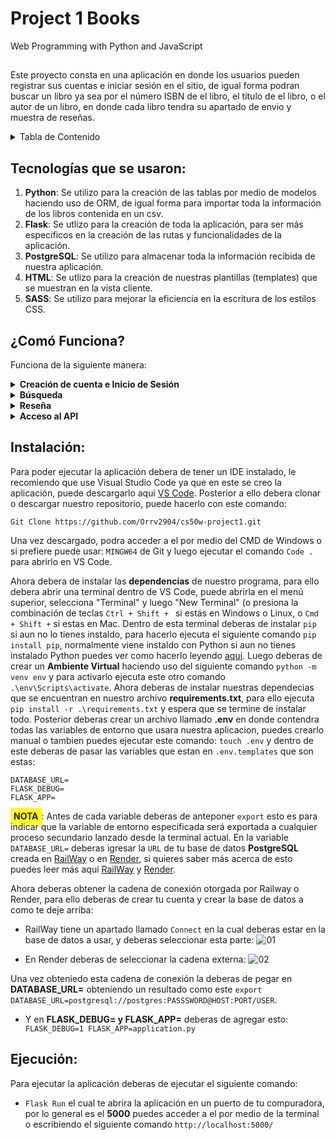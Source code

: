 # Project 1 Books

Web Programming with Python and JavaScript
##
Este proyecto consta en una aplicación en donde los usuarios pueden registrar sus cuentas e iniciar sesión en el sitio, 
de igual forma podran buscar un libro ya sea por el número ISBN de el libro, el título de el libro, o el autor de un libro,
en donde cada libro tendra su apartado de envio y muestra de reseñas.

<details>
  <summary>Tabla de Contenido</summary>
  <ol>
    <li>[Tecnologías que se usaron:](#Tecnologías que se usaron:)</li>
    <li><a href="#¿Comó Funciona?">¿Comó Funciona?</a></li>
    <li><a href="#Instalación:">Instalación</a></li>
    <li><a href="#Ejecución:">Ejecución</a></li>
  </ol>
</details>

<input type="hidden" id="tecnologias" value="">

## Tecnologías que se usaron:
1. <b>Python</b>: Se utilizo para la creación de las tablas por medio de modelos haciendo uso de ORM, de igual forma para importar toda la información de los libros contenida en un csv.
2. <b>Flask</b>: Se utlizo para la creación de toda la aplicación, para ser más especificos en la creación de las rutas y funcionalidades de la aplicación.
3. <b>PostgreSQL</b>: Se utilizo para almacenar toda la información recibida de nuestra aplicación.
4. <b>HTML</b>: Se utlizo para la creación de nuestras plantillas (templates) que se muestran en la vista cliente.
5. <b>SASS</b>: Se utilizo para mejorar la eficiencia en la escritura de los estilos CSS.

## 

<input type="hidden" id="como_funciona" value="">

## ¿Comó Funciona?

Funciona de la siguiente manera:
<details><summary><b>Creación de cuenta e Inicio de Sesión</b></summary>
Para crear la cuenta el usuario solamente debera de ingresar los datos que se le solicitan, que son <b>Nombre de Usuario, Correo Electrónico Vigente y Contraseña</b>,
en donde una vez creada su cuenta este le devolvera a la misma vista para que el inicie sesión con la cuenta que acaba de crear.
</details>
<details><summary><b>Búsqueda</b></summary>
Una vez el usuario haya iniciado sesion en el sitio, la aplicacion le redigira a un buscador en donde el usuario podra buscar un libro por medio del <b>ISBN, Autor o Titulo</b>, en donde la aplicacion le devolvera una lista 
de todos los libros que se encuentran en nuestra base de datos y retornara una plantilla que contendra la informacion de los libros que coincidan con el parametro de busqueda ingresado por el usuario.
</details>
<details><summary><b>Reseña</b></summary>
Cuando el usuario haya hecho la busqueda del libro del cual desea saber la informacion, podra hacer click a cada libro por medio de un boton o ya sea por la imagen o el titulo, en donde este le redirigira a otra vista
en la cual el podra ver las reseñas de los usuarios antiguos y el mismo podra agregar su propia reseña del libro, <b style="background-color: yellow; padding: 5px;">NOTA</b>: El usuario solo podra agregar una reseña por cada libro ya que el registro se hara por el <b>ISBN</b>.
</details>
<details><summary><b>Acceso al API</b></summary>
Si el usuario desea conocer los detalles de un libro solo debera agregar la siguiente ruta a la <b>URL</b> del navegador:

```
/api/#ISBN
```
En donde esta le devolvera informacion del <b>ISBN</b> al cual esta haciendo la busqueda, mostrandole algo similar a esto:
```
{
    "title": "Memory",
    "author": "Doug Lloyd",
    "year": 2015,
    "isbn": "1632168146",
    "review_count": 28,
    "average_score": 5.0
 }
```

</details>


##

<input type="hidden" id="instalacion" value="">

## Instalación:

Para poder ejecutar la aplicación debera de tener un IDE instalado, le recomiendo que use Visual Studio Code ya que en este se creo la aplicación, puede descargarlo aqui [VS Code](https://code.visualstudio.com/docs/?dv=win).
Posterior a ello debera clonar o descargar nuestro repositorio, puede hacerlo con este comando:
```
Git Clone https://github.com/Orrv2904/cs50w-project1.git
```
Una vez descargado, podra acceder a el por medio del CMD de Windows o si prefiere puede usar: ```MINGW64``` de Git y luego ejecutar el comando ```Code .``` para abrirlo en VS Code.

Ahora debera de instalar las <b>dependencias</b> de nuestro programa, para ello debera abrir una terminal dentro de VS Code, puede abrirla en el menú superior, selecciona "Terminal" y luego "New Terminal" (o presiona la combinación de teclas ```Ctrl + Shift + ``` si estás en Windows o Linux, o ```Cmd + Shift +``` si estas en Mac.
Dentro de esta terminal deberas de instalar ```pip``` si aun no lo tienes instaldo, para hacerlo ejecuta el siguiente comando ```pip install pip```, normalmente viene instaldo con Python si aun no tienes instalado Python puedes ver como hacerlo leyendo [aqui](https://tutorial.djangogirls.org/es/python_installation/).
Luego deberas de crear un <b>Ambiente Virtual</b> haciendo uso del siguiente comando ```python -m venv env``` y para activarlo ejecuta este otro comando ```.\env\Scripts\activate```.
Ahora deberas de instalar nuestras dependecias que se encuentran en nuestro archivo <b>requirements.txt</b>, para ello ejecuta ```pip install -r .\requirements.txt``` y espera que se termine de instalar todo.
Posterior deberas crear un archivo llamado <b>.env</b> en donde contendra todas las variables de entorno que usara nuestra aplicacion, puedes crearlo manual o tambien puedes ejecutar este comando: ```touch .env``` y dentro de este deberas de pasar las variables que estan en ```.env.templates``` que son estas:
```
DATABASE_URL=
FLASK_DEBUG=
FLASK_APP= 
```
<b style="background-color: yellow; padding: 5px;">NOTA</b>: Antes de cada variable deberas de anteponer ```export``` esto es para indicar que la variable de entorno especificada será exportada a cualquier proceso secundario lanzado desde la terminal actual.
En la variable ```DATABASE_URL=``` deberas igresar la ```URL``` de tu base de datos <b>PostgreSQL</b> creada en [RailWay](https://railway.app/) o en [Render](https://render.com/), si quieres saber más acerca de esto puedes leer más aquí [RailWay](https://ekomenyong.com/insights/how-to-setup-free-postgresql-database-on-railway-app) y [Render](https://medium.com/geekculture/how-to-create-and-connect-to-a-postgresql-database-with-render-and-pgadmin-577b326fd19d).

Ahora deberas obtener la cadena de conexión otorgada por Railway o Render, para ello deberas de crear tu cuenta y crear la base de datos a como te deje arriba:
* RailWay tiene un apartado llamado ```Connect``` en la cual deberas estar en la base de datos a usar, y deberas seleccionar esta parte: ![01](https://user-images.githubusercontent.com/82064182/229641462-89e7c60a-e30a-43f4-8287-9fa401e1f295.png)

* En Render deberas de seleccionar la cadena externa: ![02](https://user-images.githubusercontent.com/82064182/229641700-5d0ba55a-6f44-438f-a456-0fbb8e300b8e.png)

Una vez obteniedo esta cadena de conexión la deberas de pegar en <b>DATABASE_URL=</b> obteniendo un resultado como este ```export DATABASE_URL=postgresql://postgres:PASSSWORD@HOST:PORT/USER```.

* Y en <b>FLASK_DEBUG= y FLASK_APP=</b> deberas de agregar esto: ```
    FLASK_DEBUG=1
    FLASK_APP=application.py```

##

<input type="hidden" id="ejecucion" value="">

## Ejecución:

Para ejecutar la aplicación deberas de ejecutar el siguiente comando:
 * ```Flask Run``` el cual te abrira la aplicación en un puerto de tu compuradora, por lo general es el <b>5000</b> puedes acceder a el por medio de la terminal o escribiendo el siguiente comando ```http://localhost:5000/```
##
